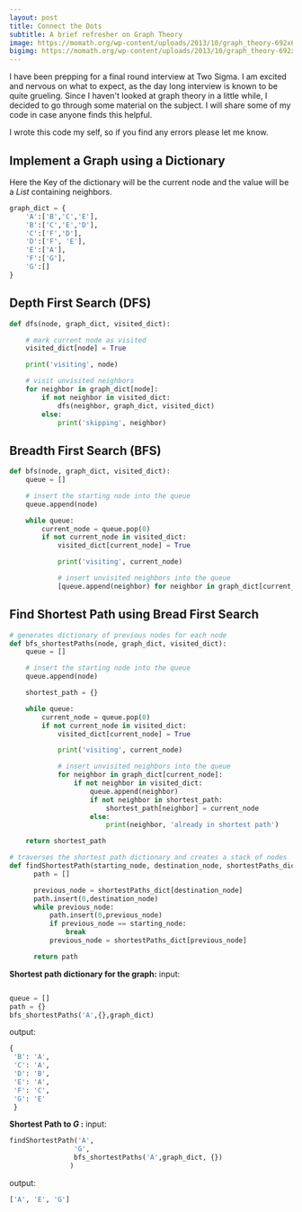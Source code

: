 ```yaml
---
layout: post
title: Connect the Dots
subtitle: A brief refresher on Graph Theory
image: https://momath.org/wp-content/uploads/2013/10/graph_theory-692x674.jpeg
bigimg: https://momath.org/wp-content/uploads/2013/10/graph_theory-692x674.jpeg
---
```


I have been prepping for a final round interview at Two Sigma. I am excited and nervous on what to expect, as the day long interview is known to be quite grueling. Since I haven't looked at graph theory in a little while, I decided to go through some material on the subject. I will share some of my code in case anyone finds this helpful.

I wrote this code my self, so if you find any errors please let me know.

## Implement a Graph using a Dictionary

Here the Key of the dictionary will be the current node and the value will be a *List* containing neighbors.

``` python
graph_dict = {
    'A':['B','C','E'],
    'B':['C','E','D'],
    'C':['F','D'],
    'D':['F', 'E'],
    'E':['A'],
    'F':['G'],
    'G':[]
}

```

## Depth First Search (DFS) ##

``` python
def dfs(node, graph_dict, visited_dict):

    # mark current node as visited
    visited_dict[node] = True

    print('visiting', node)

    # visit unvisited neighbors
    for neighbor in graph_dict[node]:  
        if not neighbor in visited_dict:
            dfs(neighbor, graph_dict, visited_dict)
        else:
            print('skipping', neighbor)

```

## Breadth First Search (BFS) ##

``` python
def bfs(node, graph_dict, visited_dict):
    queue = []

    # insert the starting node into the queue
    queue.append(node)

    while queue:
        current_node = queue.pop(0)
        if not current_node in visited_dict:
            visited_dict[current_node] = True

            print('visiting', current_node)

            # insert unvisited neighbors into the queue
            [queue.append(neighbor) for neighbor in graph_dict[current_node] if not neighbor in visited_dict]


```

## Find Shortest Path using Bread First Search ##

``` python
# generates dictionary of previous nodes for each node
def bfs_shortestPaths(node, graph_dict, visited_dict):
    queue = []

    # insert the starting node into the queue
    queue.append(node)

    shortest_path = {}

    while queue:
        current_node = queue.pop(0)
        if not current_node in visited_dict:
            visited_dict[current_node] = True

            print('visiting', current_node)

            # insert unvisited neighbors into the queue
            for neighbor in graph_dict[current_node]:
                if not neighbor in visited_dict:
                    queue.append(neighbor)
                    if not neighbor in shortest_path:
                        shortest_path[neighbor] = current_node
                    else:
                        print(neighbor, 'already in shortest path')

    return shortest_path

# traverses the shortest path dictionary and creates a stack of nodes
def findShortestPath(starting_node, destination_node, shortestPaths_dict):
      path = []

      previous_node = shortestPaths_dict[destination_node]
      path.insert(0,destination_node)
      while previous_node:
          path.insert(0,previous_node)
          if previous_node == starting_node:
              break
          previous_node = shortestPaths_dict[previous_node]

      return path

  ```

**Shortest path dictionary for the graph:**
input:
``` python

queue = []
path = {}
bfs_shortestPaths('A',{},graph_dict)
```
output:
``` python
{
 'B': 'A',
 'C': 'A',
 'D': 'B',
 'E': 'A',
 'F': 'C',
 'G': 'E'
 }
 ```

 **Shortest Path to *G* :**
 input:
 ``` python
 findShortestPath('A',
                 'G',
                 bfs_shortestPaths('A',graph_dict, {})
                )
```

output:
``` python
['A', 'E', 'G']
```
